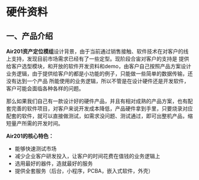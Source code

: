 # 硬件资料

## 一、产品介绍

**Air201资产定位模组**设计背景，由于当前通过销售接触、软件技术在对客户的线上支持，发现目前市场需求已经有了一些定型。现阶段合宙对客户的支持是 提供给客户选型模块，和开放的软件开发资料和demo，由客户自己按照产品方案设计业务逻辑，由于提供给客户的都是小功能的例子，只能做一些简单的数据传输，还没有达到一个产品 所能使用的业务逻辑，所以不管是在设计硬件还是开发软件，客户可能会面临各种各样的问题。

那么如果我们自己有一款设计好的硬件产品，并且有相对成熟的产品方案，也有配套完善的软件项目，对客户来说开发成本降低，产品硬件拿到手里，只要烧录对应配套的软件，就可以直接做测试，如需求没问题、测试通过，即可出整机产品，缩短量产所需的开发时间。

**Air201的核心特色：**

- 能够快速测试市场
- 减少企业客户研发投入，让客户的时间花费在值钱的业务逻辑上
- 选用最好的器件，造就最好的服务
- 提供全套服务（后台，小程序，PCBA，嵌入式软件，外壳）
